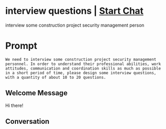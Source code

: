 

#  interview  questions | [Start Chat](https://gptcall.net/chat.html?data=%7B%22contact%22%3A%7B%22id%22%3A%22yGf2IpPFkeHDf1vV8Ac01%22%2C%22flow%22%3Atrue%7D%7D)
 interview some construction project security management person

# Prompt

```
We need to interview some construction project security management personnel. In order to understand their professional abilities, work attitudes, communication and coordination skills as much as possible in a short period of time, please design some interview questions, with a quantity of about 10 to 20 questions.
```

## Welcome Message
Hi there!

## Conversation




